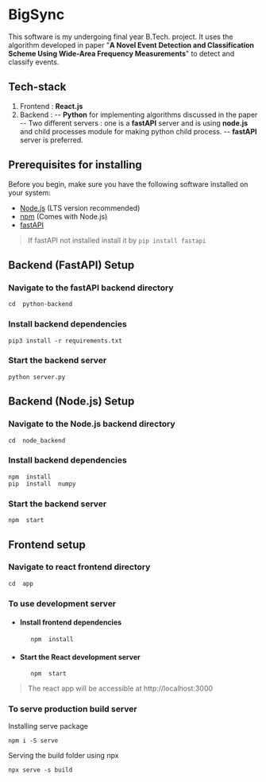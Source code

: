 
# BigSync
This software is my undergoing final year B.Tech. project.
It uses the algorithm developed in paper "**A Novel Event Detection and Classification Scheme Using Wide-Area Frequency Measurements**" to detect and classify events.

## Tech-stack

 1. Frontend : **React.js**
 2. Backend : 
 -- **Python** for implementing algorithms discussed in the paper 
-- Two different servers :  one is a **fastAPI** server and is using **node.js** and child processes module for making python child process.
-- **fastAPI** server is preferred.

## Prerequisites for installing

Before you begin, make sure you have the following software installed on your system:
- [Node.js](https://nodejs.org/) (LTS version recommended)
- [npm](https://www.npmjs.com/) (Comes with Node.js)
- [fastAPI](https://fastapi.tiangolo.com/)

> If fastAPI not installed install it by `pip install fastapi`

## Backend (FastAPI) Setup

### Navigate to the fastAPI backend directory

    cd  python-backend
### Install backend dependencies
	pip3 install -r requirements.txt

### Start the backend server
	python server.py


## Backend (Node.js) Setup

### Navigate to the Node.js backend directory

    cd  node_backend
### Install backend dependencies
	npm  install
	pip  install  numpy

### Start the backend server
	npm  start

  

  

## Frontend setup
### Navigate to react frontend directory
	cd  app

### To use development server
- #### Install frontend dependencies
		 npm  install
- #### Start the React development server
		 npm  start

>The react app will be accessible at http://localhost:3000
### To serve production build server
Installing serve package

    npm i -S serve
Serving the build folder using npx

	npx serve -s build

